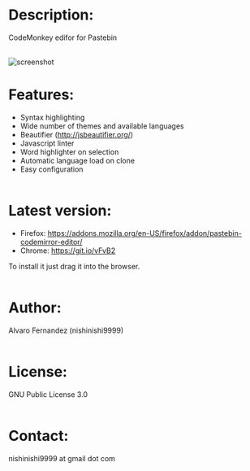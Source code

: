 # Description:
CodeMonkey edifor for Pastebin
<br><br>

![screenshot](https://user-images.githubusercontent.com/14959143/31885946-9a089d4a-b7f2-11e7-9c09-5c231f7b645d.png)

# Features:

- Syntax highlighting
- Wide number of themes and available languages
- Beautifier (http://jsbeautifier.org/)
- Javascript linter
- Word highlighter on selection
- Automatic language load on clone
- Easy configuration
<br><br>
# Latest version:

- Firefox: https://addons.mozilla.org/en-US/firefox/addon/pastebin-codemirror-editor/
- Chrome:  https://git.io/vFvB2

To install it just drag it into the browser.
<br><br>
# Author:

Alvaro Fernandez (nishinishi9999)
<br><br>

# License:

GNU Public License 3.0
<br><br>
# Contact:

nishinishi9999 at gmail dot com
